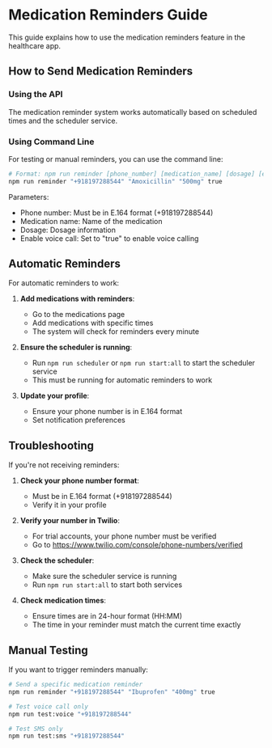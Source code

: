 # Medication Reminders Guide

This guide explains how to use the medication reminders feature in the healthcare app.

## How to Send Medication Reminders

### Using the API

The medication reminder system works automatically based on scheduled times and the scheduler service.

### Using Command Line

For testing or manual reminders, you can use the command line:

```bash
# Format: npm run reminder [phone_number] [medication_name] [dosage] [enable_voice_call]
npm run reminder "+918197288544" "Amoxicillin" "500mg" true
```

Parameters:
- Phone number: Must be in E.164 format (+918197288544)
- Medication name: Name of the medication
- Dosage: Dosage information
- Enable voice call: Set to "true" to enable voice calling

## Automatic Reminders

For automatic reminders to work:

1. **Add medications with reminders**:
   - Go to the medications page
   - Add medications with specific times
   - The system will check for reminders every minute

2. **Ensure the scheduler is running**:
   - Run `npm run scheduler` or `npm run start:all` to start the scheduler service
   - This must be running for automatic reminders to work

3. **Update your profile**:
   - Ensure your phone number is in E.164 format
   - Set notification preferences

## Troubleshooting

If you're not receiving reminders:

1. **Check your phone number format**:
   - Must be in E.164 format (+918197288544)
   - Verify it in your profile

2. **Verify your number in Twilio**:
   - For trial accounts, your phone number must be verified
   - Go to https://www.twilio.com/console/phone-numbers/verified

3. **Check the scheduler**:
   - Make sure the scheduler service is running
   - Run `npm run start:all` to start both services

4. **Check medication times**:
   - Ensure times are in 24-hour format (HH:MM)
   - The time in your reminder must match the current time exactly

## Manual Testing

If you want to trigger reminders manually:

```bash
# Send a specific medication reminder
npm run reminder "+918197288544" "Ibuprofen" "400mg" true

# Test voice call only
npm run test:voice "+918197288544"

# Test SMS only
npm run test:sms "+918197288544" 
``` 